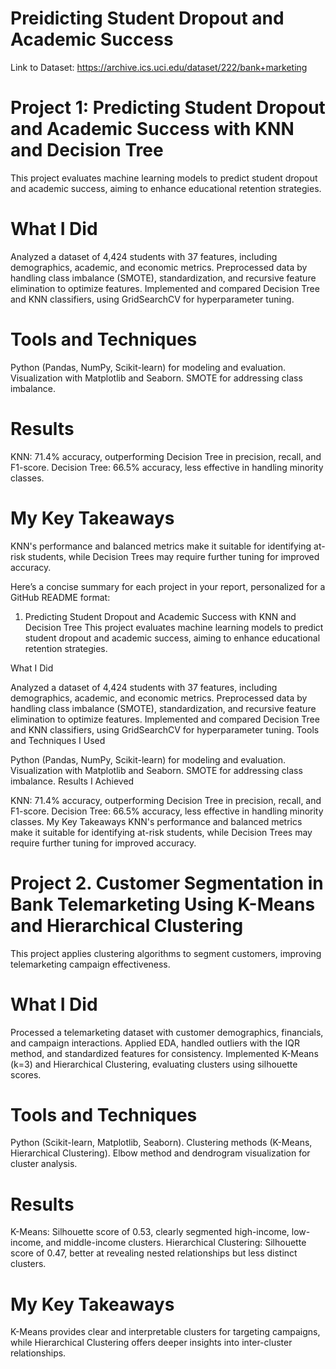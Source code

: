 # Preidicting Student Dropout and Academic Success

Link to Dataset: https://archive.ics.uci.edu/dataset/222/bank+marketing

# Project 1: Predicting Student Dropout and Academic Success with KNN and Decision Tree
This project evaluates machine learning models to predict student dropout and academic success, aiming to enhance educational retention strategies.

# What I Did

Analyzed a dataset of 4,424 students with 37 features, including demographics, academic, and economic metrics.
Preprocessed data by handling class imbalance (SMOTE), standardization, and recursive feature elimination to optimize features.
Implemented and compared Decision Tree and KNN classifiers, using GridSearchCV for hyperparameter tuning.

# Tools and Techniques 
Python (Pandas, NumPy, Scikit-learn) for modeling and evaluation.
Visualization with Matplotlib and Seaborn.
SMOTE for addressing class imbalance.

# Results 

KNN: 71.4% accuracy, outperforming Decision Tree in precision, recall, and F1-score.
Decision Tree: 66.5% accuracy, less effective in handling minority classes.

# My Key Takeaways
KNN's performance and balanced metrics make it suitable for identifying at-risk students, while Decision Trees may require further tuning for improved accuracy.


Here’s a concise summary for each project in your report, personalized for a GitHub README format:

1. Predicting Student Dropout and Academic Success with KNN and Decision Tree
This project evaluates machine learning models to predict student dropout and academic success, aiming to enhance educational retention strategies.

What I Did

Analyzed a dataset of 4,424 students with 37 features, including demographics, academic, and economic metrics.
Preprocessed data by handling class imbalance (SMOTE), standardization, and recursive feature elimination to optimize features.
Implemented and compared Decision Tree and KNN classifiers, using GridSearchCV for hyperparameter tuning.
Tools and Techniques I Used

Python (Pandas, NumPy, Scikit-learn) for modeling and evaluation.
Visualization with Matplotlib and Seaborn.
SMOTE for addressing class imbalance.
Results I Achieved

KNN: 71.4% accuracy, outperforming Decision Tree in precision, recall, and F1-score.
Decision Tree: 66.5% accuracy, less effective in handling minority classes.
My Key Takeaways
KNN's performance and balanced metrics make it suitable for identifying at-risk students, while Decision Trees may require further tuning for improved accuracy.

# Project 2. Customer Segmentation in Bank Telemarketing Using K-Means and Hierarchical Clustering
This project applies clustering algorithms to segment customers, improving telemarketing campaign effectiveness.

# What I Did
Processed a telemarketing dataset with customer demographics, financials, and campaign interactions.
Applied EDA, handled outliers with the IQR method, and standardized features for consistency.
Implemented K-Means (k=3) and Hierarchical Clustering, evaluating clusters using silhouette scores.

# Tools and Techniques

Python (Scikit-learn, Matplotlib, Seaborn).
Clustering methods (K-Means, Hierarchical Clustering).
Elbow method and dendrogram visualization for cluster analysis.

# Results

K-Means: Silhouette score of 0.53, clearly segmented high-income, low-income, and middle-income clusters.
Hierarchical Clustering: Silhouette score of 0.47, better at revealing nested relationships but less distinct clusters.

# My Key Takeaways
K-Means provides clear and interpretable clusters for targeting campaigns, while Hierarchical Clustering offers deeper insights into inter-cluster relationships.
